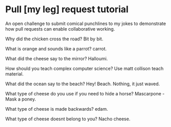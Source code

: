 # Pull [my leg] request tutorial
An open challenge to submit comical punchlines to my jokes to demonstrate how pull requests can enable collaborative working. 

Why did the chicken cross the road? Bit by bit. 

What is orange and sounds like a parrot? carrot.

What did the cheese say to the mirror? Halloumi.

How should you teach complex computer science? Use matt collison teach material.

What did the ocean say to the beach? Hey! Beach. Nothing, it just waved.

What type of cheese do you use if you need to hide a horse? Mascarpone - Mask a poney.

What type of cheese is made backwards? edam.

What type of cheese doesnt belong to you? Nacho cheese.
